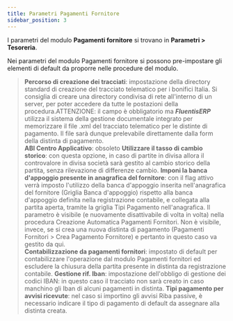 ```yaml
---
title: Parametri Pagamenti Fornitore
sidebar_position: 3
---
```


I parametri del modulo **Pagamenti fornitore** si trovano in **Parametri > Tesoreria**.

Nei parametri del modulo Pagamenti fornitore si possono pre-impostare gli elementi di default da proporre nelle procedure del modulo. 

> **Percorso di creazione dei tracciati**: impostazione della  directory standard di creazione del tracciato telematico per i bonifici Italia. Si consiglia di creare una directory condivisa di rete all'interno di un server, per poter accedere da tutte le postazioni della procedura.ATTENZIONE: il campo è obbligatorio ma ***FluentisERP*** utilizza il sistema della gestione documentale integrato per memorizzare il file .xml del tracciato telematico per le distinte di pagamento. Il file sarà dunque prelevabile direttamente dalla form della distinta di pagamento.  
> **ABI Centro Applicativo**: obsoleto
> **Utilizzare il tasso di cambio storico**: con questa opzione, in caso di partite in divisa allora il controvalore in divisa società sarà gestito al cambio storico della partita, senza rilevazione di differenze cambio.
> **Imponi la banca d'appoggio presente in anagrafica del fornitore**: con il flag attivo verrà imposto l'utilizzo della banca d'appoggio inserita nell'anagrafica del fornitore (Griglia Banca d'appoggio) rispetto alla banca d'appoggio definita nella registrazione contabile, e collegata alla partita aperta, tramite la griglia Tipi Pagamento nell'anagrafica. Il parametro è visibile (e nuovamente disattivabile di volta in volta) nella procedura Creazione Automatica Pagamenti Fornitori. Non è visibile, invece, se si crea una nuova distinta di pagamento (Pagamenti Fornitori > Crea Pagamento Fornitore) e pertanto in questo caso va gestito da qui.  
> **Contabilizzazione da pagamenti fornitori**: impostato di default per contabilizzare l'operazione dal modulo Pagamenti fornitori ed escludere la chiusura della partita presente in distinta da registrazione contabile.
> **Gestione rif. Iban**: impostazione dell'obbligo di gestione dei codici IBAN: in questo caso il tracciato non sarà creato in caso manchino gli Iban di alcuni pagamenti in distinta. 
> **Tipi pagamento per avvisi ricevute**: nel caso si importino gli avvisi Riba passive, è necessario indicare il tipo di pagamento di default da assegnare alla distinta creata.